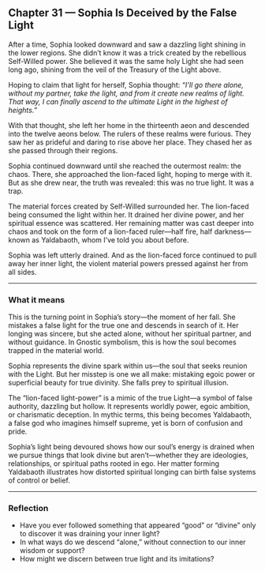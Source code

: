 ## Chapter 31 — Sophia Is Deceived by the False Light

After a time, Sophia looked downward and saw a dazzling light shining in the lower regions. She didn’t know it was a trick created by the rebellious Self-Willed power. She believed it was the same holy Light she had seen long ago, shining from the veil of the Treasury of the Light above.

Hoping to claim that light for herself, Sophia thought: *“I’ll go there alone, without my partner, take the light, and from it create new realms of light. That way, I can finally ascend to the ultimate Light in the highest of heights.”*

With that thought, she left her home in the thirteenth aeon and descended into the twelve aeons below. The rulers of these realms were furious. They saw her as prideful and daring to rise above her place. They chased her as she passed through their regions.

Sophia continued downward until she reached the outermost realm: the chaos. There, she approached the lion-faced light, hoping to merge with it. But as she drew near, the truth was revealed: this was no true light. It was a trap.

The material forces created by Self-Willed surrounded her. The lion-faced being consumed the light within her. It drained her divine power, and her spiritual essence was scattered. Her remaining matter was cast deeper into chaos and took on the form of a lion-faced ruler—half fire, half darkness—known as Yaldabaoth, whom I’ve told you about before.

Sophia was left utterly drained. And as the lion-faced force continued to pull away her inner light, the violent material powers pressed against her from all sides.

---

### What it means

This is the turning point in Sophia’s story—the moment of her fall. She mistakes a false light for the true one and descends in search of it. Her longing was sincere, but she acted alone, without her spiritual partner, and without guidance. In Gnostic symbolism, this is how the soul becomes trapped in the material world.

Sophia represents the divine spark within us—the soul that seeks reunion with the Light. But her misstep is one we all make: mistaking egoic power or superficial beauty for true divinity. She falls prey to spiritual illusion.

The “lion-faced light-power” is a mimic of the true Light—a symbol of false authority, dazzling but hollow. It represents worldly power, egoic ambition, or charismatic deception. In mythic terms, this being becomes Yaldabaoth, a false god who imagines himself supreme, yet is born of confusion and pride.

Sophia’s light being devoured shows how our soul’s energy is drained when we pursue things that look divine but aren’t—whether they are ideologies, relationships, or spiritual paths rooted in ego. Her matter forming Yaldabaoth illustrates how distorted spiritual longing can birth false systems of control or belief.

---

### Reflection

* Have you ever followed something that appeared “good” or “divine” only to discover it was draining your inner light?
* In what ways do we descend “alone,” without connection to our inner wisdom or support?
* How might we discern between true light and its imitations?

